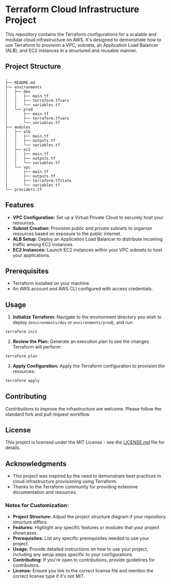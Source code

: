 # Terraform Cloud Infrastructure Project

This repository contains the Terraform configurations for a scalable and modular cloud infrastructure on AWS. It's designed to demonstrate how to use Terraform to provision a VPC, subnets, an Application Load Balancer (ALB), and EC2 instances in a structured and reusable manner.

## Project Structure

```
.
├── README.md
├── environments
│   ├── dev
│   │   ├── main.tf
│   │   ├── terraform.tfvars
│   │   └── variables.tf
│   └── prod
│       ├── main.tf
│       ├── terraform.tfvars
│       └── variables.tf
├── modules
│   ├── alb
│   │   ├── main.tf
│   │   ├── outputs.tf
│   │   └── variables.tf
│   ├── ec2
│   │   ├── main.tf
│   │   ├── outputs.tf
│   │   └── variables.tf
│   └── vpc
│       ├── main.tf
│       ├── outputs.tf
│       ├── terraform.tfstate
│       └── variables.tf
└── providers.tf
```

## Features

- **VPC Configuration:** Set up a Virtual Private Cloud to securely host your resources.
- **Subnet Creation:** Provision public and private subnets to organize resources based on exposure to the public internet.
- **ALB Setup:** Deploy an Application Load Balancer to distribute incoming traffic among EC2 instances.
- **EC2 Instances:** Launch EC2 instances within your VPC subnets to host your applications.

## Prerequisites

- Terraform installed on your machine.
- An AWS account and AWS CLI configured with access credentials.

## Usage

1. **Initialize Terraform:** Navigate to the environment directory you wish to deploy (`environments/dev` or `environments/prod`), and run:

```bash
terraform init
```

2. **Review the Plan:** Generate an execution plan to see the changes Terraform will perform:

```bash
terraform plan
```

3. **Apply Configuration:** Apply the Terraform configuration to provision the resources:

```bash
terraform apply
```

## Contributing

Contributions to improve the infrastructure are welcome. Please follow the standard fork and pull request workflow.

## License

This project is licensed under the MIT License - see the [LICENSE.md](LICENSE.md) file for details.

## Acknowledgments

- This project was inspired by the need to demonstrate best practices in cloud infrastructure provisioning using Terraform.
- Thanks to the Terraform community for providing extensive documentation and resources.

### Notes for Customization:

- **Project Structure:** Adjust the project structure diagram if your repository structure differs.
- **Features:** Highlight any specific features or modules that your project showcases.
- **Prerequisites:** List any specific prerequisites needed to use your project.
- **Usage:** Provide detailed instructions on how to use your project, including any setup steps specific to your configurations.
- **Contributing:** If you're open to contributions, provide guidelines for contributors.
- **License:** Ensure you link to the correct license file and mention the correct license type if it's not MIT.